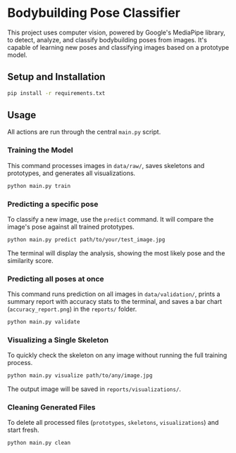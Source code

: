 # Bodybuilding Pose Classifier

This project uses computer vision, powered by Google's MediaPipe library, to detect, analyze, and classify bodybuilding poses from images. It's capable of learning new poses and classifying images based on a prototype model.

## Setup and Installation

```bash
pip install -r requirements.txt
```

## Usage

All actions are run through the central `main.py` script.

### Training the Model
This command processes images in `data/raw/`, saves skeletons and prototypes, and generates all visualizations.
```bash
python main.py train
```

### Predicting a specific pose
To classify a new image, use the `predict` command. It will compare the image's pose against all trained prototypes.
```bash
python main.py predict path/to/your/test_image.jpg
```
The terminal will display the analysis, showing the most likely pose and the similarity score.

### Predicting all poses at once
This command runs prediction on all images in `data/validation/`, prints a summary report with accuracy stats to the terminal, and saves a bar chart (`accuracy_report.png`) in the `reports/` folder.
```bash
python main.py validate
```

### Visualizing a Single Skeleton
To quickly check the skeleton on any image without running the full training process.
```bash
python main.py visualize path/to/any/image.jpg
```
The output image will be saved in `reports/visualizations/`.

### Cleaning Generated Files
To delete all processed files (`prototypes`, `skeletons`, `visualizations`) and start fresh.
```bash
python main.py clean
```